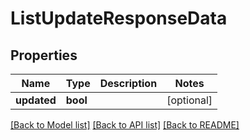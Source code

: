 # ListUpdateResponseData


## Properties
Name | Type | Description | Notes
------------ | ------------- | ------------- | -------------
**updated** | **bool** |  | [optional] 

[[Back to Model list]](../README.md#documentation-for-models) [[Back to API list]](../README.md#documentation-for-api-endpoints) [[Back to README]](../README.md)


